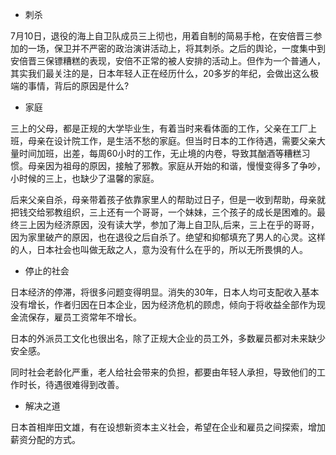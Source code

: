 - 刺杀

7月10日，退役的海上自卫队成员三上彻也，用着自制的简易手枪，在安倍晋三参加的一场，保卫并不严密的政治演讲活动上，将其刺杀。之后的舆论，一度集中到安倍晋三保镖糟糕的表现，安倍不正常的被人安排的活动上。但作为一个普通人，其实我们最关注的是，日本年轻人正在经历什么，20多岁的年纪，会做出这么极端的事情，背后的原因是什么?

- 家庭

三上的父母，都是正规的大学毕业生，有着当时来看体面的工作，父亲在工厂上班，母亲在设计院工作，是生活不愁的家庭。但当时日本的工作待遇，需要父亲大量时间加班，出差，每周60小时的工作，无止境的内卷，导致其酗酒等糟糕习惯。母亲因为祖母的原因，接触了邪教。家庭从开始的和谐，慢慢变得多了争吵，小时候的三上，也缺少了温馨的家庭。

后来父亲自杀，母亲带着孩子依靠家里人的帮助过日子，但是一收到帮助，母亲就把钱交给邪教组织，三上还有一个哥哥，一个妹妹，三个孩子的成长是困难的。最终三上因为经济原因，没有读大学，参加了海上自卫队,后来，三上在乎的哥哥，因为家里破产的原因，也在退役之后自杀了。绝望和抑郁填充了男人的心灵。这样的人，日本社会也叫做无敌之人，意为没有什么在乎的，所以无所畏惧的人。



- 停止的社会

日本经济的停滞，将很多问题变得明显。消失的30年，日本人均可支配收入基本没有增长，作者归因在日本企业，因为经济危机的顾虑，倾向于将收益全部作为现金流保存，雇员工资常年不增长。

日本的外派员工文化也很出名，除了正规大企业的员工外，多数雇员都对未来缺少安全感。

同时社会老龄化严重，老人给社会带来的负担，都要由年轻人承担，导致他们的工作时长，待遇很难得到改善。

- 解决之道

日本首相岸田文雄，有在设想新资本主义社会，希望在企业和雇员之间探索，增加薪资分配的方式。